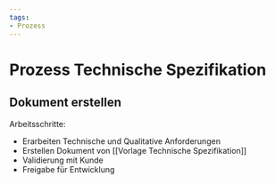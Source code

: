 ```yaml
---
tags:
- Prozess
---
```

# Prozess Technische Spezifikation

## Dokument erstellen
Arbeitsschritte:
* Erarbeiten Technische und Qualitative Anforderungen
* Erstellen Dokument von [[Vorlage Technische Spezifikation]]
* Validierung mit Kunde
* Freigabe für Entwicklung
